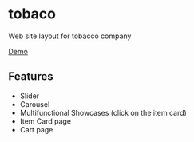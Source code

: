 # tobaco
Web site layout for tobacco company

[Demo](http://tigra.zzz.com.ua/demo/tobaco/)

## Features

- Slider
- Carousel
- Multifunctional Showcases (click on the item card)
- Item Card page
- Cart page
